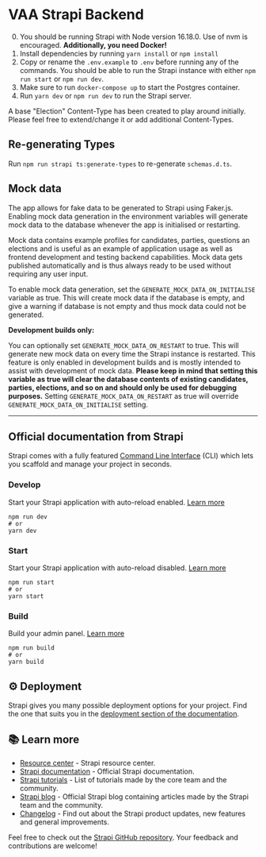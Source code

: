# VAA Strapi Backend

0. You should be running Strapi with Node version 16.18.0. Use of nvm is encouraged. **Additionally, you need Docker!**
1. Install dependencies by running `yarn install` or `npm install`
2. Copy or rename the `.env.example` to `.env` before running any of the commands. You should be able to run the Strapi
   instance with either `npm run start` or `npm run dev`.
3. Make sure to run `docker-compose up` to start the Postgres container.
4. Run `yarn dev` or `npm run dev` to run the Strapi server.

A base "Election" Content-Type has been created to play around initially. Please feel free to extend/change it or add
additional Content-Types.

## Re-generating Types

Run `npm run strapi ts:generate-types` to re-generate `schemas.d.ts`.

## Mock data

The app allows for fake data to be generated to Strapi using Faker.js. Enabling mock data generation in the environment variables will generate mock data
to the database whenever the app is initialised or restarting.

Mock data contains example profiles for candidates, parties, questions an elections and is useful as an example of application usage as well as frontend development and testing backend capabilities.
Mock data gets published automatically and is thus always ready to be used without requiring any user input.

To enable mock data generation, set the `GENERATE_MOCK_DATA_ON_INITIALISE` variable as true. This will create mock data if the database is empty,
and give a warning if database is not empty and thus mock data could not be generated.

**Development builds only:**

You can optionally set `GENERATE_MOCK_DATA_ON_RESTART` to true. This will generate new mock data on every time the Strapi instance is restarted.
This feature is only enabled in development builds and is mostly intended to assist with development of mock data.
**Please keep in mind that setting this variable as true will clear the database contents of existing candidates, parties, elections, and so on and should only be used for debugging purposes.**
Setting `GENERATE_MOCK_DATA_ON_RESTART` as true will override `GENERATE_MOCK_DATA_ON_INITIALISE` setting.

---

## Official documentation from Strapi

Strapi comes with a fully featured [Command Line Interface](https://docs.strapi.io/developer-docs/latest/developer-resources/cli/CLI.html) (CLI) which lets you scaffold and manage your project in seconds.

### Develop

Start your Strapi application with auto-reload enabled. [Learn more](https://docs.strapi.io/developer-docs/latest/developer-resources/cli/CLI.html#strapi-develop)

```
npm run dev
# or
yarn dev
```

### Start

Start your Strapi application with auto-reload disabled. [Learn more](https://docs.strapi.io/developer-docs/latest/developer-resources/cli/CLI.html#strapi-start)

```
npm run start
# or
yarn start
```

### Build

Build your admin panel. [Learn more](https://docs.strapi.io/developer-docs/latest/developer-resources/cli/CLI.html#strapi-build)

```
npm run build
# or
yarn build
```

## ⚙️ Deployment

Strapi gives you many possible deployment options for your project. Find the one that suits you in the [deployment section of the documentation](https://docs.strapi.io/developer-docs/latest/setup-deployment-guides/deployment.html).

## 📚 Learn more

- [Resource center](https://strapi.io/resource-center) - Strapi resource center.
- [Strapi documentation](https://docs.strapi.io) - Official Strapi documentation.
- [Strapi tutorials](https://strapi.io/tutorials) - List of tutorials made by the core team and the community.
- [Strapi blog](https://docs.strapi.io) - Official Strapi blog containing articles made by the Strapi team and the community.
- [Changelog](https://strapi.io/changelog) - Find out about the Strapi product updates, new features and general improvements.

Feel free to check out the [Strapi GitHub repository](https://github.com/strapi/strapi). Your feedback and contributions are welcome!
